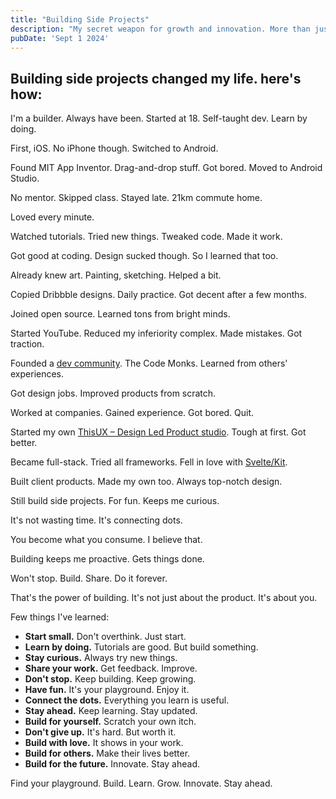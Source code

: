 ```yaml
---
title: "Building Side Projects"
description: "My secret weapon for growth and innovation. More than just hobbies, they're my playground for learning and staying ahead"
pubDate: 'Sept 1 2024'
---
```


## Building side projects changed my life. here's how:

I'm a builder. Always have been. Started at 18. Self-taught dev. Learn by doing.

First, iOS. No iPhone though. Switched to Android.

Found MIT App Inventor. Drag-and-drop stuff. Got bored. Moved to Android Studio.

No mentor. Skipped class. Stayed late. 21km commute home.

Loved every minute.

Watched tutorials. Tried new things. Tweaked code. Made it work.

Got good at coding. Design sucked though. So I learned that too.

Already knew art. Painting, sketching. Helped a bit.

Copied Dribbble designs. Daily practice. Got decent after a few months.

Joined open source. Learned tons from bright minds.

Started YouTube. Reduced my inferiority complex. Made mistakes. Got traction.

Founded a [dev community](https://github.com/TheCodeMonks). The Code Monks. Learned from others' experiences.

Got design jobs. Improved products from scratch.

Worked at companies. Gained experience. Got bored. Quit.

Started my own [ThisUX – Design Led Product studio](https://thisux.com). Tough at first. Got better.

Became full-stack. Tried all frameworks. Fell in love with [Svelte/Kit](svelte.dev).

Built client products. Made my own too. Always top-notch design.

Still build side projects. For fun. Keeps me curious.

It's not wasting time. It's connecting dots.

You become what you consume. I believe that.

Building keeps me proactive. Gets things done.

Won't stop. Build. Share. Do it forever.

That's the power of building. It's not just about the product. It's about you.

Few things I've learned:
- **Start small.** Don't overthink. Just start.
- **Learn by doing.** Tutorials are good. But build something.
- **Stay curious.** Always try new things.
- **Share your work.** Get feedback. Improve.
- **Don't stop.** Keep building. Keep growing.
- **Have fun.** It's your playground. Enjoy it.
- **Connect the dots.** Everything you learn is useful.
- **Stay ahead.** Keep learning. Stay updated.
- **Build for yourself.** Scratch your own itch.
- **Don't give up.** It's hard. But worth it.
- **Build with love.** It shows in your work.
- **Build for others.** Make their lives better.
- **Build for the future.** Innovate. Stay ahead.


Find your playground. Build. Learn. Grow. Innovate. Stay ahead.

